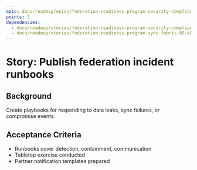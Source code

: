 ```yaml
---
epic: docs/roadmap/epics/federation-readiness-program-security-compliance.md
points: 3
dependencies:
  - docs/roadmap/stories/federation-readiness-program-security-compliance-01-threat-model.md
  - docs/roadmap/stories/federation-readiness-program-sync-fabric-05-observability-stack.md
---
```

# Story: Publish federation incident runbooks

## Background
Create playbooks for responding to data leaks, sync failures, or compromise events.

## Acceptance Criteria
- Runbooks cover detection, containment, communication
- Tabletop exercise conducted
- Partner notification templates prepared

